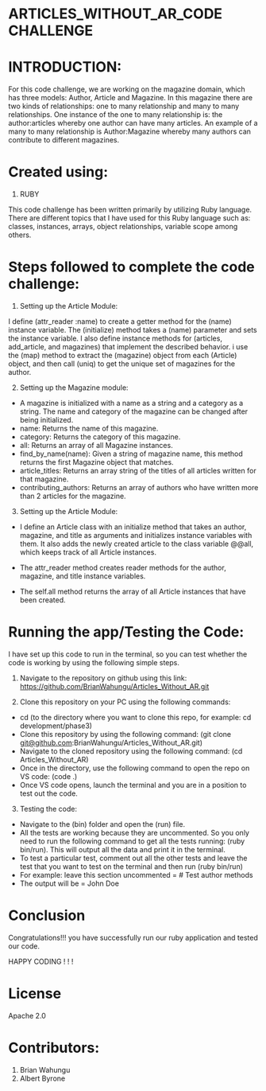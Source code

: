 # ARTICLES_WITHOUT_AR_CODE CHALLENGE

# INTRODUCTION:

For this code challenge, we are working on the magazine domain, which has three models: Author, Article and Magazine. In this magazine there are two kinds of relationships: one to many relationship and many to many relationships. One instance of the one to many relationship is: the author:articles whereby one author can have many articles. An example of a many to many relationship is Author:Magazine whereby many authors can contribute to different magazines. 

# Created using:

1. RUBY

This code challenge has been written primarily by utilizing Ruby language. There are different topics that I have used for this Ruby language such as: classes, instances, arrays, object relationships, variable scope among others. 

# Steps followed to complete the code challenge:

1. Setting up the Article Module:

I define (attr_reader :name) to create a getter method for the (name) instance variable. The (initialize) method takes a (name) parameter and sets the instance variable. I also define instance methods for (articles, add_article, and magazines) that implement the described behavior. i use the (map) method to extract the (magazine) object from each (Article) object, and then call (uniq) to get the unique set of magazines for the author.

2. Setting up the Magazine module:

- A magazine is initialized with a name as a string and a category as a string. The name and category of the magazine can be changed after being initialized.
- name: Returns the name of this magazine.
- category: Returns the category of this magazine.
- all: Returns an array of all Magazine instances.
- find_by_name(name): Given a string of magazine name, this method returns the first Magazine object that matches.
- article_titles: Returns an array string of the titles of all articles written for that magazine.
- contributing_authors: Returns an array of authors who have written more than 2 articles for the magazine.

3. Setting up the Article Module:

- I define an Article class with an initialize method that takes an author, magazine, and title as arguments and initializes instance variables with them. It also adds the newly created article to the class variable @@all, which keeps track of all Article instances.

- The attr_reader method creates reader methods for the author, magazine, and title instance variables.

- The self.all method returns the array of all Article instances that have been created.

# Running the app/Testing the Code:

I have set up this code to run in the terminal, so you can test whether the code is working by using the following simple steps.

1. Navigate to the repository on github using this link: https://github.com/BrianWahungu/Articles_Without_AR.git

2. Clone this repository on your PC using the following commands:
- cd (to the directory where you want to clone this repo, for example: cd development/phase3)
- Clone this repository by using the following command: (git clone git@github.com:BrianWahungu/Articles_Without_AR.git)
- Navigate to the cloned repository using the following command: (cd Articles_Without_AR)
- Once in the directory, use the following command to open the repo on VS code: (code .)
- Once VS code opens, launch the terminal and you are in a position to test out the code. 

3. Testing the code:

- Navigate to the (bin) folder and open the (run) file. 
- All the tests are working because they are uncommented. So you only need to run the following command to get all the tests running: (ruby bin/run). This will output all the data and print it in the terminal. 
- To test a particular test, comment out all the other tests and leave the test that you want to test on the terminal and then run (ruby bin/run) 
- For example: leave this section uncommented = # Test author methods
- The output will be = John Doe

# Conclusion

Congratulations!!! you have successfully run our ruby application and tested our code. 

HAPPY CODING ! ! ! 

# License
Apache 2.0

# Contributors:
1. Brian Wahungu
2. Albert Byrone
